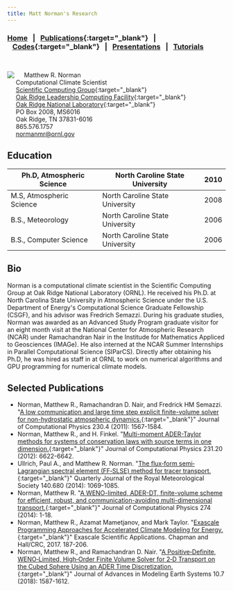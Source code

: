 ```yaml
---
title: Matt Norman's Research
---
```


### [Home](https://mrnorman.github.io)&nbsp;&nbsp;&nbsp;|&nbsp;&nbsp;&nbsp;[Publications](https://scholar.google.com/citations?user=rfPcopcAAAAJ&hl=en){:target="_blank"}&nbsp;&nbsp;&nbsp;|&nbsp;&nbsp;&nbsp;[Codes](https://github.com/mrnorman?tab=repositories){:target="_blank"}&nbsp;&nbsp;&nbsp;|&nbsp;&nbsp;&nbsp;[Presentations]()&nbsp;&nbsp;&nbsp;|&nbsp;&nbsp;&nbsp;[Tutorials]()

<br />

<img src="https://mrnorman.github.io/norman-200.jpg" align="left">&nbsp;&nbsp;&nbsp;&nbsp;&nbsp;Matthew R. Norman<br />
&nbsp;&nbsp;&nbsp;&nbsp;&nbsp;Computational Climate Scientist<br />
&nbsp;&nbsp;&nbsp;&nbsp;&nbsp;[Scientific Computing Group](https://www.olcf.ornl.gov/about-olcf/olcf-groups/scientific-computing){:target="_blank"}<br />
&nbsp;&nbsp;&nbsp;&nbsp;&nbsp;[Oak Ridge Leadership Computing Facility](https://www.olcf.ornl.gov){:target="_blank"}<br />
&nbsp;&nbsp;&nbsp;&nbsp;&nbsp;[Oak Ridge National Laboratory](https://www.ornl.gov){:target="_blank"}<br />
&nbsp;&nbsp;&nbsp;&nbsp;&nbsp;PO Box 2008, MS6016<br />
&nbsp;&nbsp;&nbsp;&nbsp;&nbsp;Oak Ridge, TN 37831-6016<br />
&nbsp;&nbsp;&nbsp;&nbsp;&nbsp;865.576.1757<br />
&nbsp;&nbsp;&nbsp;&nbsp;&nbsp;[normanmr@ornl.gov](mailto:normanmr@ornl.gov)
    
## Education

| Ph.D, Atmospheric Science  | North Caroline State University | 2010 |
| -------------------------- | ------------------------------- | ---- |
| M.S, Atmospheric Science   | North Caroline State University | 2008 |
| B.S., Meteorology          | North Caroline State University | 2006 |
| B.S., Computer Science     | North Caroline State University | 2006 |

## Bio
Norman is a computational climate scientist in the Scientific Computing Group at Oak Ridge National Laboratory (ORNL). He received his Ph.D. at North Carolina State University in Atmospheric Science under the U.S. Department of Energy's Computational Science Graduate Fellowship (CSGF), and his advisor was Fredrich Semazzi. During his graduate studies, Norman was awarded as an Advanced Study Program graduate visitor for an eight month visit at the National Center for Atmospheric Research (NCAR) under Ramachandran Nair in the Institude for Mathematics Appliced to Geosciences (IMAGe). He also interned at the NCAR Summer Internships in Parallel Computational Science (SIParCS). Directly after obtaining his Ph.D, he was hired as staff in at ORNL to work on numerical algorithms and GPU programming for numerical climate models.

## Selected Publications
* Norman, Matthew R., Ramachandran D. Nair, and Fredrick HM Semazzi. "[A low communication and large time step explicit finite-volume solver for non-hydrostatic atmospheric dynamics.](https://mrnorman.github.io/low_communication_jcp.pdf){:target="_blank"}" Journal of Computational Physics 230.4 (2011): 1567-1584.
* Norman, Matthew R., and H. Finkel. "[Multi-moment ADER-Taylor methods for systems of conservation laws with source terms in one dimension.](https://mrnorman.github.io/ader_taylor_jcp.pdf){:target="_blank"}" Journal of Computational Physics 231.20 (2012): 6622-6642.
* Ullrich, Paul A., and Matthew R. Norman. "[The flux‐form semi‐Lagrangian spectral element (FF‐SLSE) method for tracer transport.](https://rmets.onlinelibrary.wiley.com/doi/pdf/10.1002/qj.2184){:target="_blank"}" Quarterly Journal of the Royal Meteorological Society 140.680 (2014): 1069-1085.
* Norman, Matthew R. "[A WENO-limited, ADER-DT, finite-volume scheme for efficient, robust, and communication-avoiding multi-dimensional transport.](weno_ader_transport_jcp.pdf){:target="_blank"}" Journal of Computational Physics 274 (2014): 1-18.
* Norman, Matthew R., Azamat Mametjanov, and Mark Taylor. "[Exascale Programming Approaches for Accelerated Climate Modeling for Energy.](https://books.google.com/books?hl=en&lr=&id=smlQDwAAQBAJ&oi=fnd&pg=PA187&ots=Erjun5d4YN&sig=awoi7MIMYmQU6ddv5bIZNfVeMUw#v=onepage&q&f=false){:target="_blank"}" Exascale Scientific Applications. Chapman and Hall/CRC, 2017. 187-206.
* Norman, Matthew R., and Ramachandran D. Nair. "[A Positive‐Definite, WENO‐Limited, High‐Order Finite Volume Solver for 2‐D Transport on the Cubed Sphere Using an ADER Time Discretization.](https://agupubs.onlinelibrary.wiley.com/doi/pdf/10.1029/2017MS001247){:target="_blank"}" Journal of Advances in Modeling Earth Systems 10.7 (2018): 1587-1612.
